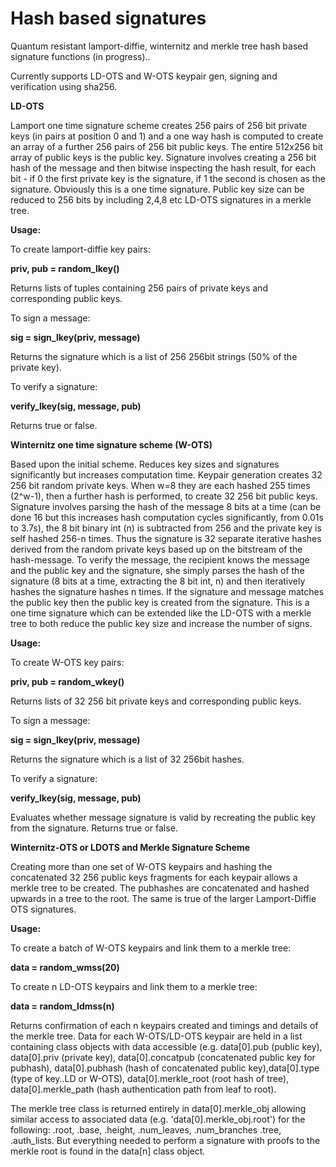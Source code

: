 # Hash based signatures
Quantum resistant lamport-diffie, winternitz and merkle tree hash based signature functions (in progress)..

Currently supports LD-OTS and W-OTS keypair gen, signing and verification using sha256.

<b>LD-OTS</b>

Lamport one time signature scheme creates 256 pairs of 256 bit private keys (in pairs at position 0 and 1) and a one way hash is computed to create an array of a further 256 pairs of 256 bit public keys. The entire 512x256 bit array of public keys is the public key. Signature involves creating a 256 bit hash of the message and then bitwise inspecting the hash result, for each bit - if 0 the first private key is the signature, if 1 the second is chosen as the signature. Obviously this is a one time signature. Public key size can be reduced to 256 bits by including 2,4,8 etc LD-OTS signatures in a merkle tree.

<b>Usage:</b>

To create lamport-diffie key pairs:

  <b>priv, pub = random_lkey()</b>
  
Returns lists of tuples containing 256 pairs of private keys and corresponding public keys.

To sign a message:

  <b>sig = sign_lkey(priv, message)</b>
  
Returns the signature which is a list of 256 256bit strings (50% of the private key).

To verify a signature:

  <b>verify_lkey(sig, message, pub)</b>
  
Returns true or false.
 
 
<b>Winternitz one time signature scheme (W-OTS)</b>

Based upon the initial scheme. Reduces key sizes and signatures significantly but increases computation time. Keypair generation creates 32 256 bit random private keys. When w=8 they are each hashed 255 times (2^w-1), then a further hash is performed, to create 32 256 bit public keys. Signature involves parsing the hash of the message 8 bits at a time (can be done 16 but this increases hash computation cycles significantly, from 0.01s to 3.7s), the 8 bit binary int (n) is subtracted from 256 and the private key is self hashed 256-n times. Thus the signature is 32 separate iterative hashes derived from the random private keys based up on the bitstream of the hash-message. To verify the message, the recipient knows the message and the public key and the signature, she simply parses the hash of the signature (8 bits at a time, extracting the 8 bit int, n) and then iteratively hashes the signature hashes n times. If the signature and message matches the public key then the public key is created from the signature. This is a one time signature which can be extended like the LD-OTS with a merkle tree to both reduce the public key size and increase the number of signs.

<b>Usage:</b> 

To create W-OTS key pairs:

  <b>priv, pub = random_wkey()</b>
  
Returns lists of 32 256 bit private keys and corresponding public keys.

To sign a message:

  <b>sig = sign_lkey(priv, message)</b>
  
Returns the signature which is a list of 32 256bit hashes.

To verify a signature:

<b>verify_lkey(sig, message, pub)</b>
  
Evaluates whether message signature is valid by recreating the public key from the signature. Returns true or false.




<b>Winternitz-OTS or LDOTS and Merkle Signature Scheme</b>

Creating more than one set of W-OTS keypairs and hashing the concatenated 32 256 public keys fragments for each keypair allows a merkle tree to be created. The pubhashes are concatenated and hashed upwards in a tree to the root. The same is true of the larger Lamport-Diffie OTS signatures. 

<b>Usage:</b>

To create a batch of W-OTS keypairs and link them to a merkle tree:

<b> data = random_wmss(20)</b>


To create n LD-OTS keypairs and link them to a merkle tree:

<b> data = random_ldmss(n) </b>

Returns confirmation of each n keypairs created and timings and details of the merkle tree. Data for each W-OTS/LD-OTS keypair are held in a list containing class objects with data accessible (e.g. data[0].pub (public key), data[0].priv (private key), data[0].concatpub (concatenated public key for pubhash), data[0].pubhash (hash of concatenated public key),data[0].type (type of key..LD or W-OTS), data[0].merkle_root (root hash of tree), data[0].merkle_path (hash authentication path from leaf to root). 

The merkle tree class is returned entirely in data[0].merkle_obj allowing similar access to associated data (e.g. 'data[0].merkle_obj.root') for the following: .root, .base, .height, .num_leaves, .num_branches .tree, .auth_lists. But everything needed to perform a signature with proofs to the merkle root is found in the data[n] class object.  
